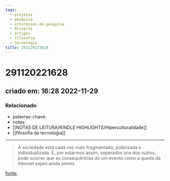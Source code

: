 ```yaml
---
tags:
  - projetos
  - pesquisa
  - interesses-de-pesquisa
  - disserte
  - artigos
  - filosofia
  - tecnologia
title: 291120221628
---
```


# 291120221628

## criado em: 16:28 2022-11-29

### Relacionado

- palavras-chave: 
- notas: 
- [[NOTAS DE LEITURA/KINDLE HIGHLIGHTS/Hiperculturalidade]]
- [[filosofia da tecnologia]]
---

>A sociedade está cada vez mais fragmentada, polarizada e individualizada. E, por estarmos assim, separados uns dos outros, pode ocorrer que as consequências de um evento como a queda da internet sejam ainda piores.

[fonte: ](https://www.bbc.com/portuguese/geral-63649908?at_bbc_team=editorial&at_link_type=web_link&at_campaign=Social_Flow&at_link_id=B5ECCD90-7013-11ED-B664-96D02052A482&at_ptr_name=twitter&at_link_origin=bbcbrasil&at_medium=social&at_campaign_type=owned&at_format=image)
